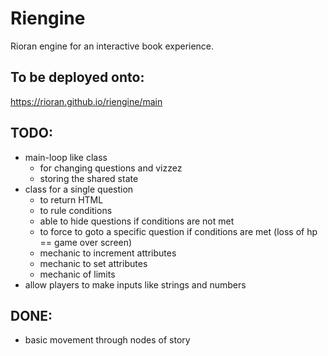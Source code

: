 # Riengine
Rioran engine for an interactive book experience.

## To be deployed onto:
https://rioran.github.io/riengine/main

## TODO:
- main-loop like class
    - for changing questions and vizzez
    - storing the shared state
- class for a single question
    - to return HTML
    - to rule conditions
    - able to hide questions if conditions are not met
    - to force to goto a specific question if conditions are met (loss of hp == game over screen)
    - mechanic to increment attributes
    - mechanic to set attributes
    - mechanic of limits
- allow players to make inputs like strings and numbers

## DONE:
- basic movement through nodes of story
